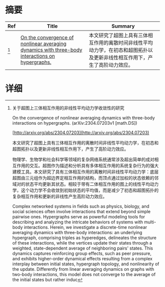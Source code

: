 # 摘要

| Ref | Title | Summary |
| --- | --- | --- |
| [^1] | [On the convergence of nonlinear averaging dynamics with three-body interactions on hypergraphs.](http://arxiv.org/abs/2304.07203) | 本文研究了超图上具有三体相互作用的离散时间非线性平均动力学，在初态和超图拓扑以及更新非线性相互作用下，产生了高阶动力效应。 |

# 详细

[^1]: 关于超图上三体相互作用的非线性平均动力学收敛性的研究

    On the convergence of nonlinear averaging dynamics with three-body interactions on hypergraphs. (arXiv:2304.07203v1 [math.DS])

    [http://arxiv.org/abs/2304.07203](http://arxiv.org/abs/2304.07203)

    本文研究了超图上具有三体相互作用的离散时间非线性平均动力学，在初态和超图拓扑以及更新非线性相互作用下，产生了高阶动力效应。

    

    物理学、生物学和社会科学等领域的复杂网络系统通常涉及超出简单的成对相互作用的交互。超图作为描述和分析具有多体相互作用的系统复杂行为的强大建模工具。本文研究了具有三体相互作用的离散时间非线性平均动力学：底层超图由三元组作为超边界定相互作用的结构，而顶点通过加权的状态依赖的邻域对的状态平均更新其状态。相较于带有二体相互作用的图上的线性平均动力学，这个动力学不会收敛到初始状态的平均值，而是减少了初态和超图拓扑的复杂相互作用和更新的非线性产生高阶动力效应。

    Complex networked systems in fields such as physics, biology, and social sciences often involve interactions that extend beyond simple pairwise ones. Hypergraphs serve as powerful modeling tools for describing and analyzing the intricate behaviors of systems with multi-body interactions. Herein, we investigate a discrete-time nonlinear averaging dynamics with three-body interactions: an underlying hypergraph, comprising triples as hyperedges, delineates the structure of these interactions, while the vertices update their states through a weighted, state-dependent average of neighboring pairs' states. This dynamics captures reinforcing group effects, such as peer pressure, and exhibits higher-order dynamical effects resulting from a complex interplay between initial states, hypergraph topology, and nonlinearity of the update. Differently from linear averaging dynamics on graphs with two-body interactions, this model does not converge to the average of the initial states but rather induc
    

